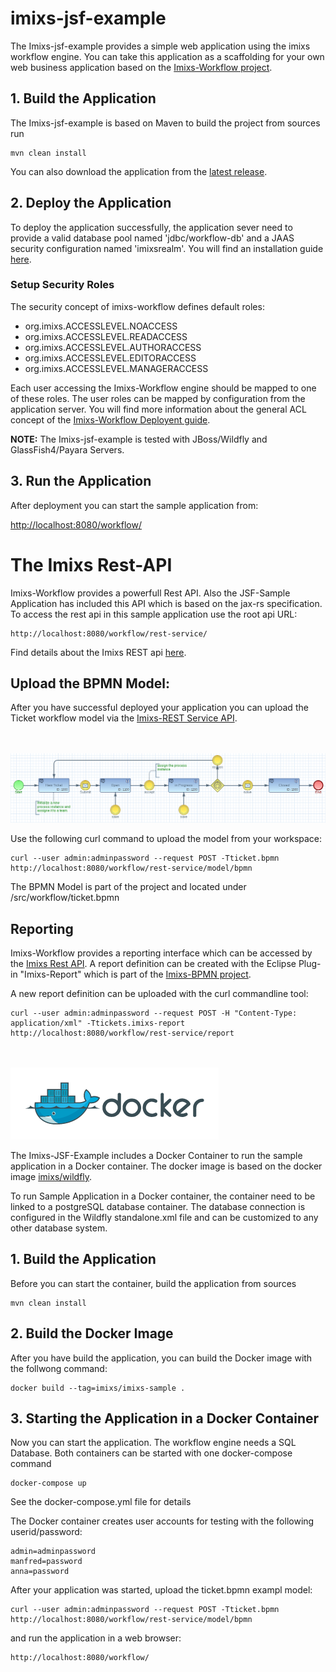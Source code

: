 # imixs-jsf-example


The Imixs-jsf-example provides a simple web application using the imixs workflow engine.
You can take this application as a scaffolding for your own web business application based on the [Imixs-Workflow project](http://www.imixs.org).


## 1. Build the Application

The Imixs-jsf-example  is based on Maven to build the project from sources run

    mvn clean install
    
You can also download the application from the [latest release](https://github.com/imixs/imixs-jsf-example/releases).    

## 2. Deploy the Application
To deploy the application successfully, the application sever need to provide a valid database pool named 'jdbc/workflow-db' and a JAAS security configuration named 'imixsrealm'. You will find an installation guide [here](http://www.imixs.org/doc/sampleapplication.html).

### Setup Security Roles
The security concept of imixs-workflow defines default roles:

* org.imixs.ACCESSLEVEL.NOACCESS
* org.imixs.ACCESSLEVEL.READACCESS
* org.imixs.ACCESSLEVEL.AUTHORACCESS
* org.imixs.ACCESSLEVEL.EDITORACCESS
* org.imixs.ACCESSLEVEL.MANAGERACCESS

Each user accessing the Imixs-Workflow engine should be mapped to one of these roles. The user roles can be mapped by configuration from the application server. You will find more information about the general ACL concept of the [Imixs-Workflow Deployent guide](http://www.imixs.org/doc/deployment/security.html).

__NOTE:__ The Imixs-jsf-example is tested with JBoss/Wildfly and GlassFish4/Payara Servers.

## 3. Run the Application
After deployment you can start the sample application from:

[http://localhost:8080/workflow/](http://localhost:8080/workflow/)

# The Imixs Rest-API

Imixs-Workflow provides a powerfull Rest API. Also the JSF-Sample Application has included this API which is based on the jax-rs specification. 
To access the rest api in this sample application use the root api URL:

    http://localhost:8080/workflow/rest-service/

Find details about the Imixs REST api [here](http://www.imixs.org/doc/restapi/index.html). 

## Upload the BPMN Model:

After you have successful deployed your application you can upload the Ticket workflow model via the [Imixs-REST Service API](http://www.imixs.org/doc/restapi/index.html). 

<br><br><img src="model-ticket.png">

Use the following curl command to upload the model from your workspace:

    curl --user admin:adminpassword --request POST -Tticket.bpmn http://localhost:8080/workflow/rest-service/model/bpmn

The BPMN Model is part of the project and located under /src/workflow/ticket.bpmn


## Reporting

Imixs-Workflow provides a reporting interface which can be accessed by the [Imixs Rest API](http://www.imixs.org/doc/restapi/reportservice.html). A report definition can be created with the Eclipse Plug-in "Imixs-Report" which is part of the [Imixs-BPMN project](http://www.imixs.org/doc/modelling/index.html).

A new report definition can be uploaded with the curl commandline tool:

    curl --user admin:adminpassword --request POST -H "Content-Type: application/xml" -Ttickets.imixs-report http://localhost:8080/workflow/rest-service/report






<br><br><img src="small_h-trans.png">


The Imixs-JSF-Example includes a Docker Container to run the sample application in a Docker container. 
The docker image is based on the docker image [imixs/wildfly](https://hub.docker.com/r/imixs/wildfly/).

To run Sample Application in a Docker container, the container need to be linked to a postgreSQL database container. The database connection is configured in the Wildfly standalone.xml file and can be customized to any other database system. 

## 1. Build the Application
Before you can start the container, build the application from sources


	mvn clean install
	
## 2. Build the Docker Image

After you have build the application, you can build the Docker image with the follwong command:

	docker build --tag=imixs/imixs-sample .
 
## 3. Starting the Application in a Docker Container

Now you can start the application. The workflow engine needs a SQL Database. Both containers can be started with one docker-compose command

	docker-compose up

See the docker-compose.yml file for details

The Docker container creates user accounts for testing with the following userid/password:

    admin=adminpassword
    manfred=password
    anna=password

After your application was started, upload the ticket.bpmn exampl model:

	curl --user admin:adminpassword --request POST -Tticket.bpmn http://localhost:8080/workflow/rest-service/model/bpmn

and run the application in a web browser:	

	http://localhost:8080/workflow/